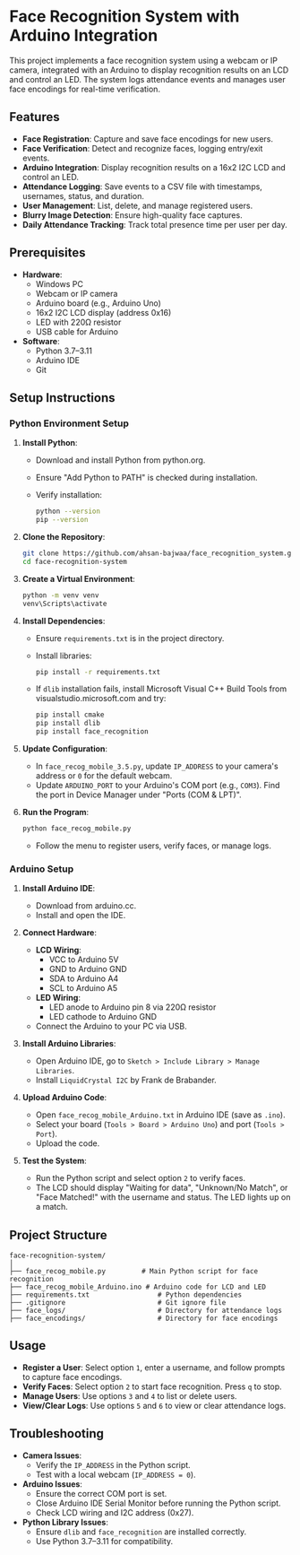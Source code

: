 # Face Recognition System with Arduino Integration

This project implements a face recognition system using a webcam or IP camera, integrated with an Arduino to display recognition results on an LCD and control an LED. The system logs attendance events and manages user face encodings for real-time verification.

## Features

- **Face Registration**: Capture and save face encodings for new users.
- **Face Verification**: Detect and recognize faces, logging entry/exit events.
- **Arduino Integration**: Display recognition results on a 16x2 I2C LCD and control an LED.
- **Attendance Logging**: Save events to a CSV file with timestamps, usernames, status, and duration.
- **User Management**: List, delete, and manage registered users.
- **Blurry Image Detection**: Ensure high-quality face captures.
- **Daily Attendance Tracking**: Track total presence time per user per day.

## Prerequisites

- **Hardware**:
  - Windows PC
  - Webcam or IP camera
  - Arduino board (e.g., Arduino Uno)
  - 16x2 I2C LCD display (address 0x16)
  - LED with 220Ω resistor
  - USB cable for Arduino
- **Software**:
  - Python 3.7–3.11
  - Arduino IDE
  - Git

## Setup Instructions

### Python Environment Setup

1. **Install Python**:

   - Download and install Python from python.org.
   - Ensure "Add Python to PATH" is checked during installation.
   - Verify installation:

     ```bash
     python --version
     pip --version
     ```

2. **Clone the Repository**:

   ```bash
   git clone https://github.com/ahsan-bajwaa/face_recognition_system.git
   cd face-recognition-system
   ```

3. **Create a Virtual Environment**:

   ```bash
   python -m venv venv
   venv\Scripts\activate
   ```

4. **Install Dependencies**:

   - Ensure `requirements.txt` is in the project directory.
   - Install libraries:

     ```bash
     pip install -r requirements.txt
     ```
   - If `dlib` installation fails, install Microsoft Visual C++ Build Tools from visualstudio.microsoft.com and try:

     ```bash
     pip install cmake
     pip install dlib
     pip install face_recognition
     ```

5. **Update Configuration**:

   - In `face_recog_mobile_3.5.py`, update `IP_ADDRESS` to your camera's address or `0` for the default webcam.
   - Update `ARDUINO_PORT` to your Arduino's COM port (e.g., `COM3`). Find the port in Device Manager under "Ports (COM & LPT)".

6. **Run the Program**:

   ```bash
   python face_recog_mobile.py
   ```

   - Follow the menu to register users, verify faces, or manage logs.

### Arduino Setup

1. **Install Arduino IDE**:

   - Download from arduino.cc.
   - Install and open the IDE.

2. **Connect Hardware**:

   - **LCD Wiring**:
     - VCC to Arduino 5V
     - GND to Arduino GND
     - SDA to Arduino A4
     - SCL to Arduino A5
   - **LED Wiring**:
     - LED anode to Arduino pin 8 via 220Ω resistor
     - LED cathode to Arduino GND
   - Connect the Arduino to your PC via USB.

3. **Install Arduino Libraries**:

   - Open Arduino IDE, go to `Sketch > Include Library > Manage Libraries`.
   - Install `LiquidCrystal I2C` by Frank de Brabander.

4. **Upload Arduino Code**:

   - Open `face_recog_mobile_Arduino.txt` in Arduino IDE (save as `.ino`).
   - Select your board (`Tools > Board > Arduino Uno`) and port (`Tools > Port`).
   - Upload the code.

5. **Test the System**:

   - Run the Python script and select option `2` to verify faces.
   - The LCD should display "Waiting for data", "Unknown/No Match", or "Face Matched!" with the username and status. The LED lights up on a match.

## Project Structure

```
face-recognition-system/
│
├── face_recog_mobile.py         # Main Python script for face recognition
├── face_recog_mobile_Arduino.ino # Arduino code for LCD and LED
├── requirements.txt                 # Python dependencies
├── .gitignore                       # Git ignore file
├── face_logs/                       # Directory for attendance logs
├── face_encodings/                  # Directory for face encodings
```

## Usage

- **Register a User**: Select option `1`, enter a username, and follow prompts to capture face encodings.
- **Verify Faces**: Select option `2` to start face recognition. Press `q` to stop.
- **Manage Users**: Use options `3` and `4` to list or delete users.
- **View/Clear Logs**: Use options `5` and `6` to view or clear attendance logs.

## Troubleshooting

- **Camera Issues**:
  - Verify the `IP_ADDRESS` in the Python script.
  - Test with a local webcam (`IP_ADDRESS = 0`).
- **Arduino Issues**:
  - Ensure the correct COM port is set.
  - Close Arduino IDE Serial Monitor before running the Python script.
  - Check LCD wiring and I2C address (0x27).
- **Python Library Issues**:
  - Ensure `dlib` and `face_recognition` are installed correctly.
  - Use Python 3.7–3.11 for compatibility.
  
